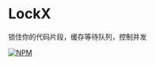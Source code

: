 # LockX
锁住你的代码片段，缓存等待队列，控制并发

[![NPM](https://nodei.co/npm/lockx.png?compact=true)](https://nodei.co/npm/lockx/)
